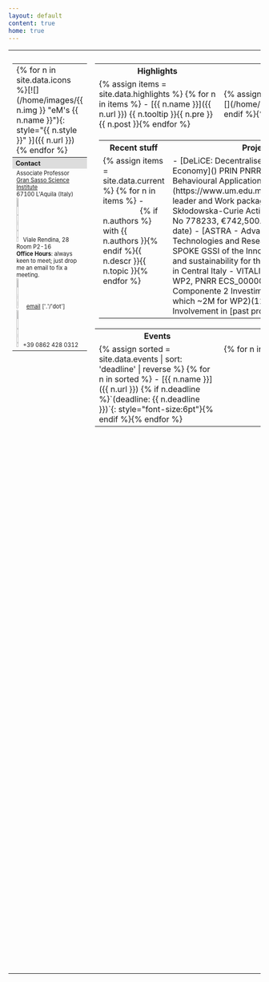```yaml
---
layout: default
content: true
home: true
---
```


<!-- ## ![Fully funded Ph.D. scholarship](images/news.jpeg){:height="20px" width="20px"} -->
<!-- Contact me if you're interested in doing a PhD in the Italian National school in Blockchain and Distributed Ledger Technology. To be advertised soon. -->
<!-- (MSc degree required) -->
<!-- More details at [https://cysec2022.imtlucca.it/](https://cysec2022.imtlucca.it/).  -->

<!--
Emoji stuff at
https://github.com/ikatyang/emoji-cheat-sheet/blob/master/README.md
https://www.fabriziomusacchio.com/blog/2021-08-16-emojis_for_Jekyll/#github-custom-emoji 
-->
<table>
<tr>
<th style="width:10%; text-align:left"></th>
<th style="width:60%; text-align:center"></th>
<th style="width:25%; text-align:center"></th>
</tr>
<tr>
 <td valign="top">
 <table><tr><td markdown="1">
   {% for n in site.data.icons %}[![](/home/images/{{ n.img }} "eM's {{ n.name }}"){: style="{{ n.style }}" }]({{ n.url }})
   {% endfor %}</td></tr>
   <tr><th style="width:25%; font-size:80%; text-align:left; background:#dddddd;">Contact</th></tr>
<tr>
<td valign="top" markdown="1">
<div style="font-size:70%; text-align:left;">
    Associate Professor
	<br/><a href="https://www.gssi.it">Gran Sasso Science Institute</a>
	<br/>67100 L'Aquila (Italy)
	<br/><img alt="office" src="/home/images/office.jpg" width="10%"  title="office"/>Viale Rendina, 28 Room P2-16
	<br/><b>Office Hours</b>: always keen to meet; just drop me an email to fix a meeting.
	<br/><a href="mailto:emiliodottuosto@gssi.it"><img alt="mail" src="/home/images/email.jpg" width="15%"  title="mail"/>email</a> ['.'/'dot']
	<br/><img alt="phone" src="/home/images/phone.png" width="10%" title="phone"/>+39 0862 428 0312
</div>
</td>
</tr>
</table>
 </td>
 <td valign="top">
 <table>
 <tr>
    <th class="ctx" width="5%">Highlights</th>
    <th class="ctx" width="95%" markdown="1">Recent talks (full list [here](https://emwww.github.io/home/talks))</th>
 </tr>
  <tr>
<td class="quicklinks" markdown="1">
{% assign items = site.data.highlights %}
{% for n in items %}
- [{{ n.name }}]({{ n.url }}) <span class="tooltip"><span class="tooltiptext">{{ n.tooltip }}</span>{{ n.pre }}</span>{{ n.post }}{% endfor %}
</td>
<td class="quicklinks" markdown="1">
{% assign items = site.data.talks %}
{% for n in items limit:4 %}
- [{{ n.venue }}]({{ n.slides }}) <span class="tooltip"><span class="tooltiptext">![](/home/slides/{{ n.cover }})</span>{% if n.descr %}{{ n.descr }}. {{ n.date | date: '%B %d, %Y' }}{% endif %}</span>{% endfor %}
</td>
</tr>
<tr>
  <td colspan="2">
  <table>
<tr>
<th class="ctx" width="40%">Recent stuff</th>
<th class="ctx" width="35%">Projects</th>
<th class="ctx" width="30%">Tools</th>
</tr>
<tr>
<td class="quicklinks" valign="top" markdown="1"><!-- Recent stuff -->
{% assign items = site.data.current %}
{% for n in items %}
- <span class="tooltip"><span class="tooltiptext" style="margin-left:60%;">{% if n.authors %} with {{ n.authors }}{% endif %}{{ n.descr }}</span>{{ n.topic }}</span>{% endfor %}
</td>
<td class="quicklinks" valign="top" markdown="1"><!-- Projects -->
- [DeLiCE: Decentralised Ledgers in Circular Economy]() <span class="tooltip"><span class="tooltiptext">PRIN PNRR</span></span>
- [BehAPI - Behavioural Application Program Interfaces](https://www.um.edu.mt/projects/behapi)<span class="tooltip"><span class="tooltiptext">Site leader and Work package leader (Marie Skłodowska-Curie Actions RISE, agreement No 778233, €742,500.00)</span>(1/3/2018 to-date)</span>
- [ASTRA - Advanced Space Technologies and Research Alliance]() <span class="tooltip"><span class="tooltiptext">SPOKE GSSI of the Innovation, digitalization and sustainability for the diffused economy in Central Italy - VITALITY. Task leader of the WP2, PNRR ECS_00000041 (Missione 4 Componente 2 Investimento 1.5, €~10M of which ~2M for WP2)</span>(11/10/2022 to-date)</span>
- Involvement in [past projects](old_projects)
</td>
<td class="quicklinks" valign="top" markdown="1"><!-- Tools -->
- <span class="tooltip"><span class="tooltiptext">Tool-chain for choreographic development</span>[ChorGram](https://bitbucket.org/eMgssi/stable_chorgram/wiki/Home)</span>
- <span class="tooltip"><span class="tooltiptext">An extension of [ChorGram](https://bitbucket.org/eMgssi/stable_chorgram/wiki/Home) for QoS analysis</span><span>[MoCheQoS](https://bitbucket.org/aemartinez/chorgram/src/mocheqos-tacas2024/wiki/Home.md)</span>
- <span class="tooltip"><span class="tooltiptext">Partition refinement for history-dependent automata</span>[MIHDA](tools/mihda.tgz)</span>
- <span class="tooltip"><span class="tooltiptext">An ad-hoc model checker for security protocols </span>[ASPASYA](tools/aspasya.html) and [H-ASPASYA](tools/h-aspasya.html)</span>
</td>
</tr>
</table>
</td>
</tr>
<tr>
 <th class="ctx" style="width:30%;">Events</th>
 <th class="ctx" style="width:35%;">Fun & not so fun stuff</th>
</tr>
<tr>
<td valign="top"> <!-- Events -->
<div class="fun" markdown="1">
{% assign sorted = site.data.events | sort: 'deadline' | reverse %}
{% for n in sorted %}
- [{{ n.name }}]({{ n.url }}) {% if n.deadline %}`(deadline: {{ n.deadline }})`{: style="font-size:6pt"}{% endif %}{% endfor %}
</div>
</td>
<td valign="top"> <!-- Fun stuff -->
<div class="fun" markdown="1">
{% for n in site.data.fun %}
- <span class="tooltip"><span class="tooltiptext">{{ n.tooltip }}</span>[{{ n.name }}]({{ n.url }})</span>{% endfor %}
</div>
</td>
</tr>
</table>
</td>
<td class="latest" valign="top">
<table>
<tr><th class="ctx">Latest from eM</th></tr>
<tr><td><div class="scroll" markdown="1">
<li style="opacity:.5;">
{% assign items = site.data.news %}
{% for n in items %}
{% if forloop.index <= 10 %}<b>{{ n.date | date: '%B %d, %Y' }}</b>: {{ n.descr }} {% if n.url %} see [{{ n.url }}](here) {% endif %}
{% else %} {% break %} {% endif%}<hr>{% endfor %}
</li>
</div></td></tr>
<tr><th class="ctx"><blink>Openings: 2 post-docs</blink></th></tr>
<tr>
<td><div class="news" markdown="1">
If you're interested in doing research on decentralised finance (DeFi) and formal methods, we'll soon advertise two post-doc positions (up-to 24 months; call expected by end 2023) funded by the Italian PNRR PRIN 2022 project DeLICE. 

- The posts are at the University of Cagliari (Unica) and the Gran Sasso Science Institute (GSSI); the research will develop formal methods for decentralised finance (DeFi)
- possibility of interaction among research groups in Cagliari, GSSI, University of Sassari and their international research partners, and with mainstream blockchain foundations (e.g., Ethereum Foundation, IOTA Foundation)
- expected skills/expertise: blockchain technologies, smart contracts, decentralised finance, formal methods for modelling and verification, logics
- gross salary: 30K EUR/year (University of Cagliari), 45K EUR/year (GSSI)
</div>
</td>
</tr>
</table>
</td>
</tr>
</table>

[comment]: <> (Keywords: Formal methods, behavioural specifications, choreographies, models of concurrency and distributions)

